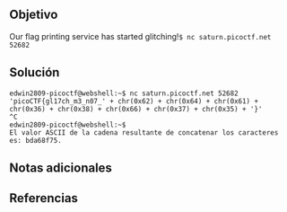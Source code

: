 ## Objetivo
Our flag printing service has started glitching!`$ nc saturn.picoctf.net 52682`
## Solución
```
edwin2809-picoctf@webshell:~$ nc saturn.picoctf.net 52682
'picoCTF{gl17ch_m3_n07_' + chr(0x62) + chr(0x64) + chr(0x61) + chr(0x36) + chr(0x38) + chr(0x66) + chr(0x37) + chr(0x35) + '}'
^C
edwin2809-picoctf@webshell:~$ 
El valor ASCII de la cadena resultante de concatenar los caracteres es: bda68f75.
```
## Notas adicionales

## Referencias

